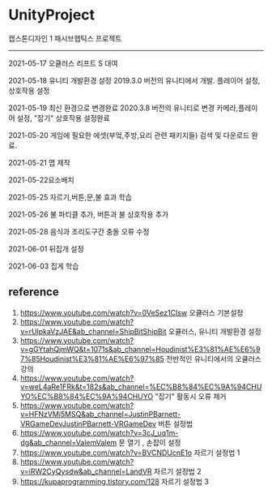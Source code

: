 # UnityProject
캡스톤디자인 1 패시브햅틱스 프로젝트 

-------------
2021-05-17
오큘러스 리프트 S 대여

2021-05-18
유니티 개발환경 설정
2019.3.0 버전의 유니티에서 개발.
플레이어 설정, 상호작용 설정

2021-05-19
최신 환경으로 변경완료
2020.3.8 버전의 유니티로 변경
카메라,플레이어 설정, "잡기" 상호작용 설정완료


2021-05-20
게임에 필요한 에셋(부엌,주방,요리 관련 패키지들) 검색 및 다운로드 완료.

2021-05-21 맵 제작

2021-05-22요소배치

2021-05-25
자르기,버튼,문,불 효과 학습

2021-05-26 
불 파티클 추가, 버튼과 불 상호작용 추가

2021-05-28
음식과 조리도구간 충돌 오류 수정

2021-06-01
뒤집개 설정

2021-06-03
집게 학습


reference
----------
1. https://www.youtube.com/watch?v=0VeSez1CIsw 오큘러스 기본설정
2. https://www.youtube.com/watch?v=rUlpkaVzJAE&ab_channel=ShipBitShipBit 오큘러스, 유니티 개발환경 설정
3. https://www.youtube.com/watch?v=gGYtahQjmWQ&t=1071s&ab_channel=Houdinist%E3%81%AE%E6%97%85Houdinist%E3%81%AE%E6%97%85 전반적인 유니티에서의 오큘러스 강의
4. https://www.youtube.com/watch?v=weL4aRe1FRk&t=182s&ab_channel=%EC%B8%84%EC%9A%94CHUYO%EC%B8%84%EC%9A%94CHUYO "잡기" 활동시 오류 제거
5. https://www.youtube.com/watch?v=HFNzVMi5MSQ&ab_channel=JustinPBarnett-VRGameDevJustinPBarnett-VRGameDev  버튼 설정법
6. https://www.youtube.com/watch?v=3cJ_uq1m-dg&ab_channel=ValemValem 문 열기 , 손잡이 설정
7. https://www.youtube.com/watch?v=BVCNDUcnE1o 자르기 설정법 1
8. https://www.youtube.com/watch?v=iRW2CyQysdw&ab_channel=LandVR 자르기 설정법 2
9. https://kupaprogramming.tistory.com/128   자르기 설정법 3 
